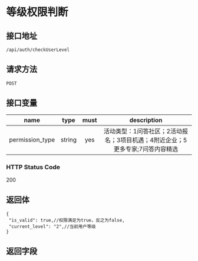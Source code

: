 # 等级权限判断

## 接口地址

`/api/auth/checkUserLevel`

## 请求方法

```POST ```

## 接口变量

| name     | type     | must     | description |
|----------|:--------:|:--------:|:--------:|
| permission_type | string   | yes      | 活动类型：1问答社区；2活动报名；3项目机遇；4附近企业；5更多专家;7问答内容精选 |


### HTTP Status Code

200

## 返回体

```json5
{
 "is_valid": true,//权限满足为true，反之为false,
 "current_level": "2",//当前用户等级
}
```

## 返回字段